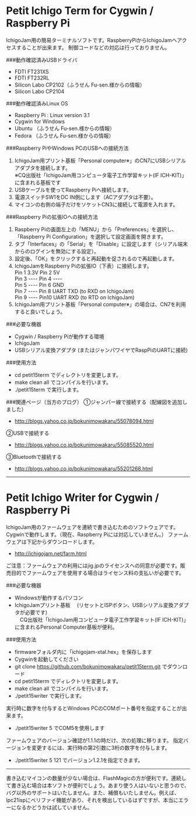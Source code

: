 # Petit Ichigo Term for Cygwin / Raspberry Pi
IchigoJam用の簡易ターミナルソフトです。RaspberryPiからIchigoJamへアクセスすることが出来ます。
制御コードなどの対応は行っておりません。  

###動作確認済みUSBドライバ  
- FDTI FT231XS
- FDTI FT232RL
- Silicon Labo CP2102（ふうせん Fu-sen.様からの情報）
- Silicon Labo CP2104

###動作確認済みLinux OS
- Raspberry Pi : Linux version 3.1
- Cygwin for Windows
- Ubuntu （ふうせん Fu-sen.様からの情報）
- Fedora （ふうせん Fu-sen.様からの情報）

###Raspberry PiやWindows PCのUSBへの接続方法  
1. IchigoJam用プリント基板「Personal computer※」のCN7にUSBシリアルアダプタを接続します。  
      ※CQ出版社「IchigoJam用コンピュータ電子工作学習キット(IF ICH-KIT)」に含まれる基板です
2. USBケーブルを使ってRaspberry Piへ接続します。
3. 電源スイッチSW1をDC IN側にします（ACアダプタは不要）。
4. マイコンの右側の端子だけをソケットCN3に接続して電源を入れます。

###Raspberry Piの拡張IOへの接続方法  
1. Raspberry Piの画面左上の「MENU」から「Preferences」を選択し、「Raspberry Pi Configuration」を選択して設定画面を開きます。
2. タブ「Interfaces」の「Serial」を「Disable」に設定します（シリアル端末からのログインを無効にする設定）。
3. 設定後、「OK」をクリックすると再起動を促されるので再起動します。
4. IchigoJamをRaspberry Piの拡張IO（下表）に接続します。  
      Pin 1 3.3V        Pin 2 5V  
      Pin 3 ----        Pin 4 ----  
      Pin 5 ----        Pin 6 GND  
      Pin 7 ----        Pin 8 UART TXD (to RXD on IchigoJam)  
      Pin 9 ----        Pin10 UART RXD (to RTD on IchigoJam)  
5. IchigoJam用プリント基板「Personal computer※」の場合は、CN7を利用すると良いでしょう。

###必要な機器
- Cygwin / Raspberry Piが動作する環境
- IchigoJam
- USBシリアル変換アダプタ (またはジャンパワイヤでRaspPiのUARTに接続)

###使用方法
- cd petit15term でディレクトリを変更します。
- make clean all でコンパイルを行います。
- ./petit15term で実行します。

###関連ページ（当方のブログ）
①ジャンパー線で接続する（配線図を追加しました）
- http://blogs.yahoo.co.jp/bokunimowakaru/55078094.html

②USBで接続する
- http://blogs.yahoo.co.jp/bokunimowakaru/55085520.html

③Bluetoothで接続する
- http://blogs.yahoo.co.jp/bokunimowakaru/55201268.html

------------------------------------------------------------------------
# Petit Ichigo Writer for Cygwin / Raspberry Pi
IchigoJam用のファームウェアを連続で書き込むためのソフトウェアです。
Cygwinで動作します。（現在、Raspberry Piには対応していません。）
ファームウェアは下記からダウンロードします。
- http://ichigojam.net/farm.html

ご注意：ファームウェアの利用にはjig.jpのライセンスへの同意が必要です。販売目的でファームウェアを使用する場合はライセンス料の支払いが必要です。

###必要な機器
- Windowsが動作するパソコン
- IchigoJamプリント基板
　(リセットとISPボタン、USBシリアル変換アダプタが必要です)  
　CQ出版社「IchigoJam用コンピュータ電子工作学習キット(IF ICH-KIT)」に含まれるPersonal Computer基板が便利。

###使用方法
- firmwareフォルダ内に「ichigojam-xtal.hex」を保存します
- Cygwinを起動してください
- git clone https://github.com/bokunimowakaru/petit15term.git でダウンロード
- cd petit15term でディレクトリを変更します。
- make clean all でコンパイルを行います。
- ./petit15writer で実行します。

実行時に数字を付与するとWindows PCのCOMポート番号を指定することが出来ます。
- ./petit15writer 5 でCOM5を使用します

ファームウェアのバージョン確認が1.1.1の時だけ、次の処理に移ります。
指定バージョンを変更するには、実行時の第2引数に3桁の数字を付与します。
- ./petit15writer 5 121 でバージョン1.2.1を指定できます。

------------------------------------------------------------------------
書き込むマイコンの数量が少ない場合は、FlashMagicの方が便利です。連続して書き込む場合は本ソフトが便利でしょう。あまり使う人はいないと思うので、バグ以外のサポートはいたしません。また、補償もいたしません。例えば、lpc21ispにベリファイ機能があり、それを検出しているはずですが、本当にエラーになるかどうかは試していません。

